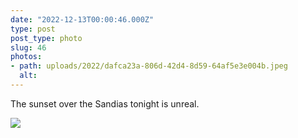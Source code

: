 ```yaml
---
date: "2022-12-13T00:00:46.000Z"
type: post 
post_type: photo
slug: 46
photos: 
- path: uploads/2022/dafca23a-806d-42d4-8d59-64af5e3e004b.jpeg
  alt: 
---
```

The sunset over the Sandias tonight is unreal. 


![](/uploads/2022/dafca23a-806d-42d4-8d59-64af5e3e004b.jpeg)
